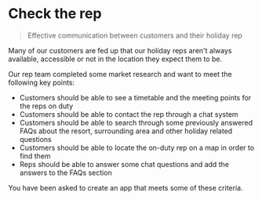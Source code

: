 # Check the rep
> Effective communication between customers and their holiday rep

Many of our customers are fed up that our holiday reps aren't always available, accessible or not in the location they expect them to be.

Our rep team completed some market research and want to meet the following key points:
- Customers should be able to see a timetable and the meeting points for the reps on duty
- Customers should be able to contact the rep through a chat system
- Customers should be able to search through some previously answered FAQs about the resort, surrounding area and other holiday related questions
- Customers should be able to locate the on-duty rep on a map in order to find them
- Reps should be able to answer some chat questions and add the answers to the FAQs section

You have been asked to create an app that meets some of these criteria.
